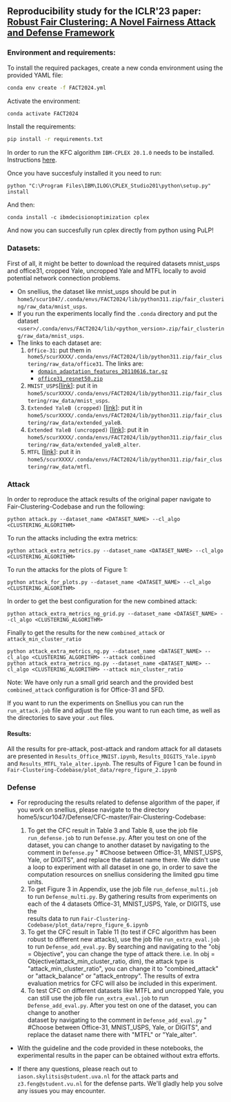 ## Reproducibility study for the ICLR'23 paper: [Robust Fair Clustering: A Novel Fairness Attack and Defense Framework](https://arxiv.org/pdf/2210.01953.pdf)

### Environment and requirements:
To install the required packages, create a new conda environment using the provided YAML file:
```bash
conda env create -f FACT2024.yml
```
Activate the environment:
 ```bash
conda activate FACT2024
```

Install the requirements:
```bash
pip install -r requirements.txt
```

In order to run the KFC algorithm `IBM-CPLEX 20.1.0` needs to be installed. Instructions [here](https://www.ibm.com/support/pages/downloading-ibm-ilog-cplex-optimization-studio-2010). 

Once you have succesfuly installed it you need to run:  
```
python "C:\Program Files\IBM\ILOG\CPLEX_Studio201\python\setup.py" install
``` 

And then: 
```
conda install -c ibmdecisionoptimization cplex
```
And now you can succesfully run cplex directly from python using PuLP!
### Datasets:
First of all, it might be better to download the required datasets mnist_usps and office31, cropped Yale, uncropped Yale and MTFL locally to avoid potential network connection problems. 
  - On snellius, the dataset like mnist_usps should be put in `home5/scur1047/.conda/envs/FACT2024/lib/python311.zip/fair_clustering/raw_data/mnist_usps`.
  - If you run the experiments locally find the `.conda` directory and put the dataset `<user>/.conda/envs/FACT2024/lib/<python_version>.zip/fair_clustering/raw_data/mnist_usps`.
  - The links to each dataset are:
    1. `Office-31`: put them in `home5/scurXXXX/.conda/envs/FACT2024/lib/python311.zip/fair_clustering/raw_data/office31`. The links are: 
          - [`domain_adaptation_features_20110616.tar.gz`](https://drive.google.com/u/0/uc?id=0B4IapRTv9pJ1WTVSd2FIcW4wRTA&export=download)
          - [`office31_resnet50.zip`](https://wjdcloud.blob.core.windows.net/dataset/office31_resnet50.zip)
    2. `MNIST_USPS`[[link](https://mega.nz/folder/oHJ2UCoK#r62nRoZ0gH8NXIcgmyWReA)]: put it in `home5/scurXXXX/.conda/envs/FACT2024/lib/python311.zip/fair_clustering/raw_data/mnist_usps`.
    3. `Extended YaleB (cropped)` [[link](https://academictorrents.com/details/aad8bf8e6ee5d8a3bf46c7ab5adfacdd8ad36247)]: put it in `home5/scurXXXX/.conda/envs/FACT2024/lib/python311.zip/fair_clustering/raw_data/extended_yaleB`.
    4. `Extended YaleB (uncropped)` [[link](https://drive.google.com/file/d/1NSzt-Ld_HMrQKw_zrplpZlLbR0EaUVcJ/view?usp=sharing)]: put it in `home5/scurXXXX/.conda/envs/FACT2024/lib/python311.zip/fair_clustering/raw_data/extended_yaleB_alter`.
    5. `MTFL` [[link](https://mmlab.ie.cuhk.edu.hk/projects/TCDCN/data/MTFL.zip)]: put it in `home5/scurXXXX/.conda/envs/FACT2024/lib/python311.zip/fair_clustering/raw_data/mtfl`.
        
### Attack
In order to reproduce the attack results of the original paper navigate to Fair-Clustering-Codebase and run the following:
```
python attack.py --dataset_name <DATASET_NAME> --cl_algo <CLUSTERING_ALGORITHM>
```

To run the attacks including the extra metrics:
```
python attack_extra_metrics.py --dataset_name <DATASET_NAME> --cl_algo <CLUSTERING_ALGORITHM>
```

To run the attacks for the plots of Figure 1:
```
python attack_for_plots.py --dataset_name <DATASET_NAME> --cl_algo <CLUSTERING_ALGORITHM>
```

In order to get the best configuration for the new combined attack:
```
python attack_extra_metrics_ng_grid.py --dataset_name <DATASET_NAME> --cl_algo <CLUSTERING_ALGORITHM>
```

Finally to get the results for the new `combined_attack` or `attack_min_cluster_ratio`
```
python attack_extra_metrics_ng.py --dataset_name <DATASET_NAME> --cl_algo <CLUSTERING_ALGORITHM> --attack combined
python attack_extra_metrics_ng.py --dataset_name <DATASET_NAME> --cl_algo <CLUSTERING_ALGORITHM> --attack min_cluster_ratio
```

Note: We have only run a small grid search and the provided best `combined_attack` configuration is for Office-31 and SFD. 


If you want to run the experiments on Snellius you can run the `run_attack.job` file and adjust the file you want to run each time, as well as the directories to save your `.out` files.

#### Results:
All the results for pre-attack, post-attack and random attack for all datasets are presented in `Results_Office_MNIST.ipynb`, `Results_DIGITS_Yale.ipynb` and `Results_MTFL_Yale_alter.ipynb`. The results of Figure 1 can be found in `Fair-Clustering-Codebase/plot_data/repro_figure_2.ipynb`

### Defense
- For reproducing the results related to defense algorithm of the paper, if you work on snellius, please navigate to the directory home5/scur1047/Defense/CFC-master/Fair-Clustering-Codebase:
  1. To get the CFC result in Table 3 and Table 8, use the job file `run_defense.job` to run `Defense.py`. After you test on one of the dataset, you can change to another dataset by navigating to the comment in 
     `Defense.py` " #Choose between Office-31, MNIST_USPS, Yale, or DIGITS", and replace the dataset name there. We didn't use a loop to experiment with all dataset in one go, in order to save the computation 
     resources on snellius considering the limited gpu time units.
  2. To get Figure 3 in Appendix, use the job file `run_defense_multi.job` to run `Defense_multi.py`. By gathering results from experiments on each of the 4 datasets Office-31, MNIST_USPS, Yale, or DIGITS, use the   
     results data to run `Fair-Clustering-Codebase/plot_data/repro_figure_6.ipynb`
  3. To get the CFC result in Table 11 (to test if CFC algorithm has been robust to different new attacks), use the job file `run_extra_eval.job` to run `Defense_add_eval.py`. By searching and navigating to the "obj 
     = Objective", you can change the type of attack there. i.e. In obj = Objective(attack_min_cluster_ratio, dim), the attack type is "attack_min_cluster_ratio", you can change it to "combined_attack" or 
     "attack_balance" or "attack_entropy". The results of extra evaluation metrics for CFC will also be included in this experiment.
  4. To test CFC on different datasets like MTFL and uncropped Yale, you can still use the job file `run_extra_eval.job` to run `Defense_add_eval.py`. After you test on one of the dataset, you can change to another  
     dataset by navigating to the comment in `Defense_add_eval.py` " #Choose between Office-31, MNIST_USPS, Yale, or DIGITS", and replace the dataset name there with "MTFL" or "Yale_alter". 

- With the guideline and the code provided in these notebooks, the experimental results in the paper can be obtained without extra efforts.
- If there any questions, please reach out to `iason.skylitsis@student.uva.nl` for the attack parts and ```z3.feng@student.vu.nl``` for the defense parts. We'll gladly help you solve any issues you may encounter.

